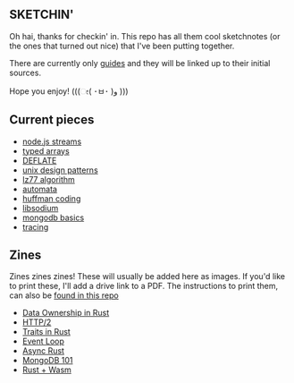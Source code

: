 ## SKETCHIN'

Oh hai, thanks for checkin' in. This repo has all them cool sketchnotes (or the
ones that turned out nice) that I've been putting together. 

There are currently only
[guides](https://github.com/lrlna/sketchin/tree/master/guides) and they will be
linked up to their initial sources. 

Hope you enjoy! (((ೕ( ･ㅂ･ )و )))

## Current pieces

- [node.js streams](https://github.com/lrlna/sketchin/blob/master/guides/node-streams.md)
- [typed arrays](https://github.com/lrlna/sketchin/blob/master/guides/typed-arrays.md)
- [DEFLATE](https://github.com/lrlna/sketchin/blob/master/guides/deflate.md)
- [unix design patterns](https://github.com/lrlna/sketchin/blob/master/guides/unix-design-patterns.md)
- [lz77 algorithm](https://github.com/lrlna/sketchin/blob/master/guides/lz77.md)
- [automata](https://github.com/lrlna/sketchin/blob/master/guides/automata.md)
- [huffman coding](https://github.com/lrlna/sketchin/blob/master/guides/huffman-trees.md)
- [libsodium](https://github.com/lrlna/sketchin/blob/master/guides/libsodium.md)
- [mongodb basics](https://github.com/lrlna/sketchin/blob/master/guides/mongodb-basics.md)
- [tracing](https://github.com/lrlna/sketchin/blob/master/guides/tracing.md)

## Zines
Zines zines zines! These will usually be added here as images. If you'd like to
print these, I'll add a drive link to a PDF. The instructions to print them,
can also be [found in this repo](./zines/instructions.md)

- [Data Ownership in Rust](./zines/data-ownership.md)
- [HTTP/2](./zines/http2.md)
- [Traits in Rust](./zines/rust-traits.md)
- [Event Loop](./zines/js-event-loop.md)
- [Async Rust](./zines/async-rust.md)
- [MongoDB 101](./zines/mongodb101.md)
- [Rust + Wasm](./zines/rust-wasm.md)
